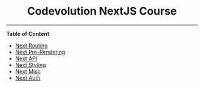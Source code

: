 <div align='center'><h1>Codevolution NextJS Course</h1>
</div>
<hr />

**Table of Content**

- [Next Routing](https://github.com/troy213/next-js-codevolution/tree/main/next-routing)
- [Next Pre-Rendering](https://github.com/troy213/next-js-codevolution/tree/main/next-pre-rendering)
- [Next API](https://github.com/troy213/next-js-codevolution/tree/main/next-api)
- [Next Styling](https://github.com/troy213/next-js-codevolution/tree/main/next-styling)
- [Next Misc](https://github.com/troy213/next-js-codevolution/tree/main/next-misc)
- [Next Auth](https://github.com/troy213/next-js-codevolution/tree/main/next-auth)
